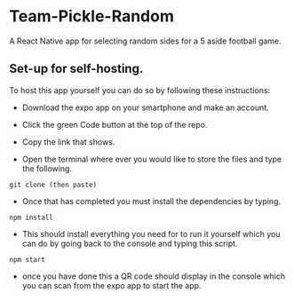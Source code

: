 # Team-Pickle-Random

A React Native app for selecting random sides for a 5 aside football game.

## Set-up for self-hosting.

To host this app yourself you can do so by following these instructions:

- Download the expo app on your smartphone and make an account.

- Click the green Code button at the top of the repo.

- Copy the link that shows.

- Open the terminal where ever you would like to store the files and type the following.

```
git clone (then paste)
```

- Once that has completed you must install the dependencies by typing.

```
npm install
```

- This should install everything you need for to run it yourself which you can do by going back to the console and typing this script.

```
npm start
```

- once you have done this a QR code should display in the console which you can scan from the expo app to start the app.
